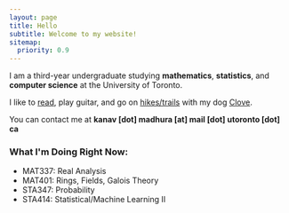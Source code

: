 ```yaml
---
layout: page
title: Hello
subtitle: Welcome to my website!
sitemap:
  priority: 0.9
---
```


<!-- <img src="{{ '/assets/img/pudhina.jpg' | prepend: site.baseurl }}" id="about-img"> -->

<div id="describe-text">
	<p>I am a third-year undergraduate studying <strong>mathematics</strong>, <strong>statistics</strong>, and <strong>computer science</strong> at the University of Toronto.</p>
	<p> I like to <a href="https://github.com/KanavMadhura/reading-list">read</a>, play guitar, and go on <a href="https://www.alltrails.com/members/kanav-madhura/completed?b_tl_lat=45.454090113883865&b_tl_lng=-82.23295089829058&b_br_lat=43.418334557968194&b_br_lng=-77.84072470835848">hikes/trails</a> with my dog <a href="/assets/img/clove.JPG">Clove</a>. </p>
	<p> You can contact me at <strong>kanav [dot] madhura [at] mail [dot] utoronto [dot] ca</strong> </p>
</div>

### What I'm Doing Right Now:  

- MAT337: Real Analysis
- MAT401: Rings, Fields, Galois Theory
- STA347: Probability
- STA414: Statistical/Machine Learning II
